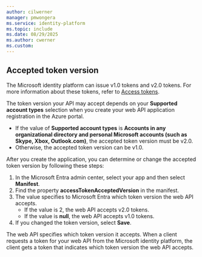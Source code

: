 ```yaml
---
author: cilwerner
manager: pmwongera
ms.service: identity-platform
ms.topic: include
ms.date: 08/29/2025
ms.author: cwerner
ms.custom:
---
```


## Accepted token version

The Microsoft identity platform can issue v1.0 tokens and v2.0 tokens. For more information about these tokens, refer to [Access tokens](/entra/identity-platform/access-tokens).

The token version your API may accept depends on your **Supported account types** selection when you create your web API application registration in the Azure portal.

- If the value of **Supported account types** is **Accounts in any organizational directory and personal Microsoft accounts (such as Skype, Xbox, Outlook.com)**, the accepted token version must be v2.0.
- Otherwise, the accepted token version can be v1.0.

After you create the application, you can determine or change the accepted token version by following these steps:

1. In the Microsoft Entra admin center, select your app and then select **Manifest**.
1. Find the property **accessTokenAcceptedVersion** in the manifest.
1. The value specifies to Microsoft Entra which token version the web API accepts.
   - If the value is 2, the web API accepts v2.0 tokens.
   - If the value is **null**, the web API accepts v1.0 tokens.
1. If you changed the token version, select **Save**.

The web API specifies which token version it accepts. When a client requests a token for your web API from the Microsoft identity platform, the client gets a token that indicates which token version the web API accepts.